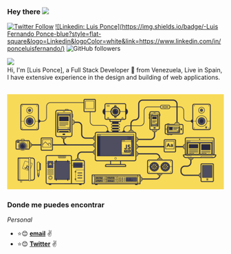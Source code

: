 ### Hey there <img src="https://media.giphy.com/media/hvRJCLFzcasrR4ia7z/giphy.gif" width="25px">
[![Twitter Follow](https://img.shields.io/twitter/follow/luiferponce?label=Follow)](https://twitter.com/intent/follow?screen_name=luiferponce)
[![Linkedin: Luis Ponce](https://img.shields.io/badge/-Luis Fernando Ponce-blue?style=flat-square&logo=Linkedin&logoColor=white&link=https://www.linkedin.com/in/ponceluisfernando/)](https://www.linkedin.com/in/ponceluisfernando/)
![GitHub followers](https://img.shields.io/github/followers/luisFernandoPonce?label=Follow&style=social)

![](https://visitor-badge.glitch.me/badge?page_id=luisFernandoPonce.luisFernandoPonce)
<br />
Hi, I'm [Luis Ponce], a Full Stack Developer 🚀 from Venezuela, Live in Spain, I have extensive experience in the design and building of web applications.
<br />
<br />

<img  src="https://raw.githubusercontent.com/hebertdev/hebertdev/master/img/javascript.gif" />

### Donde me puedes encontrar

_Personal_
- :star::blush: **[email](https://luiferponce@gmail.com)** :v:
- :star::blush: **[Twitter](https://twitter.com/luiferponce)** :v:
